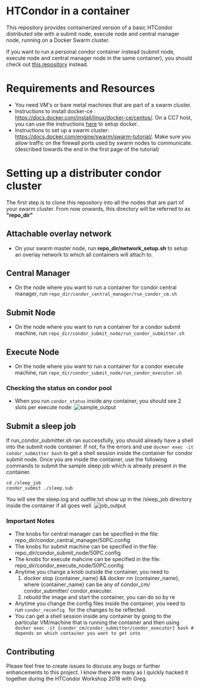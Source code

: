 # HTCondor in a container
This repository provides containerized version of a basic HTCondor distributed site with a submit node, execute node and central manager node, running on a Docker Swarm cluster.

If you want to run a personal condor container instead (submit node, execute node and central manager node in the same container), you should check out [this repository](https://github.com/maany/personal_condor_docker) instead.

# Requirements and Resources
- You need VM's or bare metal machines that are part of a swarm cluster.
- Instructions to install docker-ce : https://docs.docker.com/install/linux/docker-ce/centos/. On a CC7 host, you can use the instructions [here](https://github.com/WLCG-Lightweight-Sites/wlcg_lightweight_site_ce_cream/blob/master/yaim/README.md) to setup docker.
- Instructions to set up a swarm cluster: https://docs.docker.com/engine/swarm/swarm-tutorial/. Make sure you allow traffic on  the firewall ports used by swarm nodes to communicate. (described towards the end in the first page of the tutorial)

# Setting up a distributer condor cluster

The first step is to clone this repository into all the nodes that are part of your swarm cluster. From now onwards, this directory will be referred to as **"repo_dir"**

## Attachable overlay network
- On your swarm master node, run **repo_dir/network_setup.sh** to setup an overlay network to which all containers will attach to.

## Central Manager
- On the node where you want to run a container for condor central manager, run 
```repo_dir/condor_central_manager/run_condor_cm.sh```

## Submit Node
- On the node where you want to run a container for a condor submit machine, run 
```repo_dir/condor_submit_node/run_condor_submitter.sh```

## Execute Node 
- On the node where you want to run a container for a condor execute machine, run 
```repo_dir/condor_submit_node/run_condor_executor.sh```

### Checking the status on condor pool
- When you run `condor_status` inside any container, you should see 2 slots per execute node:
![sample_output](https://i.snag.gy/1hq2FA.jpg)

## Submit a sleep job
If run_condor_submitter.sh ran successfully, you should already have a shell into the submit node container. If not, fix the errors and use `docker exec -it condor_submitter bash` to get a shell session inside the container for condor submit node. Once you are inside the container, use the following commands to submit the sample sleep job which is already present in the container.
``` 
cd /sleep_job
condor_submit ./sleep.sub 
```
You will see the sleep.log and outfile.txt show up in the /sleep_job directory inside the container if all goes well.
![job_output](https://snag.gy/8HFS3j.jpg)
### Important Notes

- The knobs for central manager can be specified in the file: repo_dir/condor_central_manager/50PC.config
- The knobs for submit machine can be specified in the file: repo_dir/condor_submit_node/50PC.config
- The knobs for execute mahcine can be specified in the file: repo_dir/condor_execute_node/50PC.config
- Anytime you change a knob outside the container, you need to 
  1. docker stop {container_name} && docker rm {container_name}, where {container_name} can be any of condor_cm/ condor_submitter/ condor_executer. 
  1. rebuild the image and start the container, you can do so by re
- Anytime you change the config files inside the container, you need to run ```condor_reconfig ``` for the changes to be reflected.
- You can get a shell session inside any container by going to the particular VM/machine that is running the container and then using 
` docker exec -it {condor_cm/condor_submitter/condor_executor} bash # depends on which container you want to get into`

## Contributing
Please feel free to create issues to discuss any bugs or further enhancements to this project. I know there are many as I quickly hacked it together during the HTCondor Workshop 2018 with Greg.
